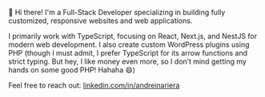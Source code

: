 👋 Hi there! I'm a Full-Stack Developer specializing in building fully customized, responsive websites and web applications.

I primarily work with TypeScript, focusing on React, Next.js, and NestJS for modern web development. I also create custom WordPress plugins using PHP (though I must admit, I prefer TypeScript for its arrow functions and strict typing. But hey, I like money even more, so I don’t mind getting my hands on some good PHP! Hahaha 😄)

Feel free to reach out: [linkedin.com/in/andreinariera](https://www.linkedin.com/in/andreinariera/)
